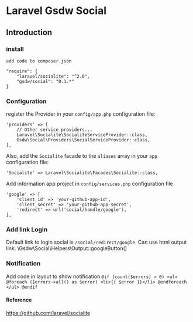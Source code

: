 # Laravel Gsdw Social

## Introduction

### install
    add code to composer.json
    
    "require": {
        "laravel/socialite": "^2.0",
        "gsdw/social": "0.1.*"
    }

### Configuration

register the Provider in your `config/app.php` configuration file:

    'providers' => [
        // Other service providers...
        Laravel\Socialite\SocialiteServiceProvider::class,
        Gsdw\Social\Providers\SocialServiceProvider::class,
    ],

Also, add the `Socialite` facade to the `aliases` array in your `app` configuration file:

    'Socialite' => Laravel\Socialite\Facades\Socialite::class,

Add information app project in `config/services.php` configuration file

    'google' => [
        'client_id' => 'your-github-app-id',
        'client_secret' => 'your-github-app-secret',
        'redirect' => url('social/handle/google'),
    ],

### Add link Login
Default link to login social is `/social/redirect/google`.
Can use html output link: \Gsdw\Social\Helpers\Output::googleButton()

### Notification
Add code in layout to show notification
    `@if (count($errors) > 0)
        <ul>
            @foreach ($errors->all() as $error)
                <li>{{ $error }}</li>
            @endforeach
        </ul>
    @endif`

#### Reference 
https://github.com/laravel/socialite
